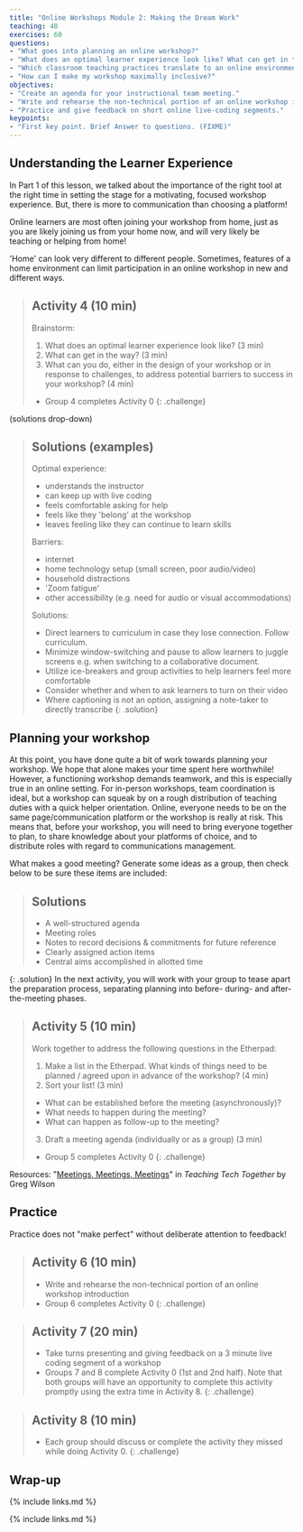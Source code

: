 ```yaml
---
title: "Online Workshops Module 2: Making the Dream Work"
teaching: 40
exercises: 60
questions:
- "What goes into planning an online workshop?"
- "What does an optimal learner experience look like? What can get in the way?"
- "Which classroom teaching practices translate to an online environment? Which need to be replaced?"
- "How can I make my workshop maximally inclusive?"
objectives:
- "Create an agenda for your instructional team meeting."
- "Write and rehearse the non-technical portion of an online workshop introduction."
- "Practice and give feedback on short online live-coding segments."
keypoints:
- "First key point. Brief Answer to questions. (FIXME)"
---
```


## Understanding the Learner Experience
In Part 1 of this lesson, we talked about the importance of the right tool at the right time in setting the stage for a motivating, focused workshop experience. But, there is more to communication than choosing a platform! 

Online learners are most often joining your workshop from home, just as you are likely joining us from your home now, and will very likely be teaching or helping from home! 

'Home' can look very different to different people. Sometimes, features of a home environment can limit participation in an online workshop in new and different ways.

> ## Activity 4 (10 min)
> 
> Brainstorm: 
> 1. What does an optimal learner experience look like? (3 min)
> 2. What can get in the way? (3 min)
> 3. What can you do, either in the design of your workshop or in response to challenges, to address potential barriers to success in your workshop? (4 min)
> 
> - Group 4 completes Activity 0
{: .challenge}

(solutions drop-down)
> ## Solutions (examples)
> Optimal experience:
> - understands the instructor
> - can keep up with live coding
> - feels comfortable asking for help
> - feels like they 'belong' at the workshop
> - leaves feeling like they can continue to learn skills
>
> Barriers:
> * internet 
> * home technology setup (small screen, poor audio/video)
> * household distractions 
> * 'Zoom fatigue'
> * other accessibility (e.g. need for audio or visual accommodations)
>
> Solutions:
> * Direct learners to curriculum in case they lose connection. Follow curriculum.
> * Minimize window-switching and pause to allow learners to juggle screens e.g. when switching to a collaborative document.
> * Utilize ice-breakers and group activities to help learners feel more comfortable
> * Consider whether and when to ask learners to turn on their video
> * Where captioning is not an option, assigning a note-taker to directly transcribe
{: .solution}

## Planning your workshop
At this point, you have done quite a bit of work towards planning your workshop. We hope that alone makes your time spent here worthwhile! However, a functioning workshop demands teamwork, and this is especially true in an online setting. For in-person workshops, team coordination is ideal, but a workshop can squeak by on a rough distribution of teaching duties with a quick helper orientation. Online, everyone needs to be on the same page/communication platform or the workshop is really at risk. This means that, before your workshop, you will need to bring everyone together to plan, to share knowledge about your platforms of choice, and to distribute roles with regard to communications management.

What makes a good meeting? Generate some ideas as a group, then check below to be sure these items are included:
> ## Solutions
> - A well-structured agenda
> - Meeting roles
> - Notes to record decisions & commitments for future reference
> - Clearly assigned action items
> - Central aims accomplished in allotted time
> 
{: .solution}
In the next activity, you will work with your group to tease apart the preparation process, separating planning into before- during- and after-the-meeting phases. 

> ## Activity 5 (10 min)
> Work together to address the following questions in the Etherpad:
> 1. Make a list in the Etherpad. What kinds of things need to be planned / agreed upon in advance of the workshop? (4 min)
> 2. Sort your list! (3 min)
> - What can be established before the meeting (asynchronously)?
> - What needs to happen during the meeting?
> - What can happen as follow-up to the meeting?
> 3. Draft a meeting agenda (individually or as a group) (3 min)
> - Group 5 completes Activity 0
{: .challenge}

Resources:
"[Meetings, Meetings, Meetings](http://teachtogether.tech/#s:meetings)" in _Teaching Tech Together_ by Greg Wilson


## Practice
Practice does not "make perfect" without deliberate attention to feedback!

> ## Activity 6 (10 min)
> - Write and rehearse the non-technical portion of an online workshop introduction
> - Group 6 completes Activity 0
{: .challenge}

> ## Activity 7 (20 min)
> - Take turns presenting and giving feedback on a 3 minute live coding segment of a workshop
> - Groups 7 and 8 complete Activity 0 (1st and 2nd half). Note that both groups will have an opportunity to complete this activity promptly using the extra time in Activity 8.
{: .challenge}


> ## Activity 8 (10 min)
> - Each group should discuss or complete the activity they missed while doing Activity 0. 
{: .challenge}

## Wrap-up

{% include links.md %}

{% include links.md %}

